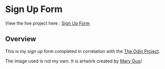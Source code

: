 # Sign Up Form

View the live project here : [Sign Up Form](https://laidev.github.io/SignUpForm/)

## Overview

This is my sign up form completed in correlation with the [The Odin Project](https://www.theodinproject.com/lessons/node-path-intermediate-html-and-css-sign-up-form).

The image used is not my own. It is artwork created by [Mary Guo](https://www.maryguo.com/fanart)/